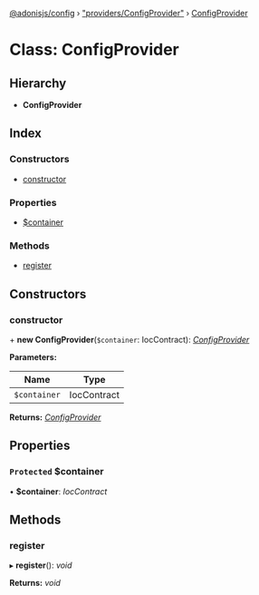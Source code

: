 [@adonisjs/config](../README.md) › ["providers/ConfigProvider"](../modules/_providers_configprovider_.md) › [ConfigProvider](_providers_configprovider_.configprovider.md)

# Class: ConfigProvider

## Hierarchy

* **ConfigProvider**

## Index

### Constructors

* [constructor](_providers_configprovider_.configprovider.md#constructor)

### Properties

* [$container](_providers_configprovider_.configprovider.md#protected-container)

### Methods

* [register](_providers_configprovider_.configprovider.md#register)

## Constructors

###  constructor

\+ **new ConfigProvider**(`$container`: IocContract): *[ConfigProvider](_providers_configprovider_.configprovider.md)*

**Parameters:**

Name | Type |
------ | ------ |
`$container` | IocContract |

**Returns:** *[ConfigProvider](_providers_configprovider_.configprovider.md)*

## Properties

### `Protected` $container

• **$container**: *IocContract*

## Methods

###  register

▸ **register**(): *void*

**Returns:** *void*
